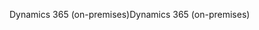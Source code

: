 <span data-ttu-id="30fd1-101">Dynamics 365 (on-premises)</span><span class="sxs-lookup"><span data-stu-id="30fd1-101">Dynamics 365 (on-premises)</span></span>
